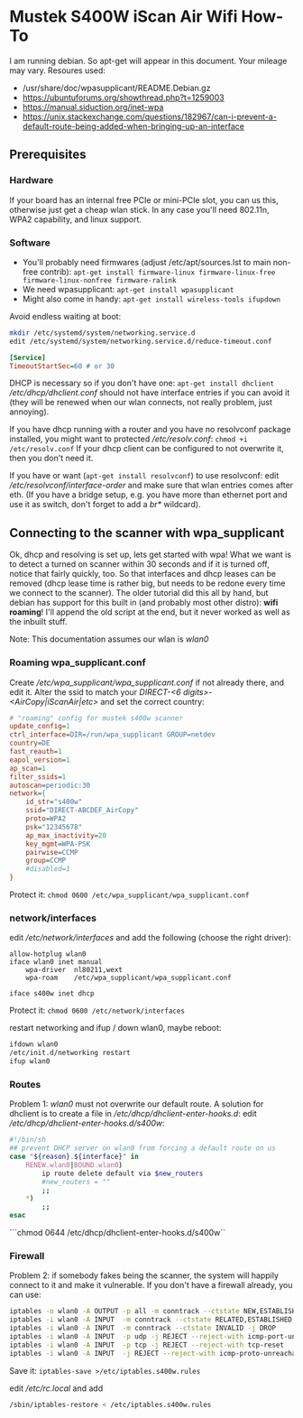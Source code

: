 # Mustek S400W iScan Air Wifi How-To

I am running debian. So apt-get will appear in this document. Your mileage may vary.
Resoures used:
- /usr/share/doc/wpasupplicant/README.Debian.gz
- https://ubuntuforums.org/showthread.php?t=1259003
- https://manual.siduction.org/inet-wpa
- https://unix.stackexchange.com/questions/182967/can-i-prevent-a-default-route-being-added-when-bringing-up-an-interface

## Prerequisites

### Hardware

If your board has an internal free PCIe or mini-PCIe slot, you can us this, otherwise just get a cheap wlan stick.
In any case you'll need 802.11n, WPA2 capability, and linux support.

### Software

- You'll probably need firmwares (adjust /etc/apt/sources.lst to main non-free contrib):
	`apt-get install firmware-linux firmware-linux-free firmware-linux-nonfree firmware-ralink`
- We need wpasupplicant:
	`apt-get install wpasupplicant`
- Might also come in handy:
	`apt-get install wireless-tools ifupdown`

Avoid endless waiting at boot:
```sh
mkdir /etc/systemd/system/networking.service.d
edit /etc/systemd/system/networking.service.d/reduce-timeout.conf
```

```ini
[Service]
TimeoutStartSec=60 # or 30
```

DHCP is necessary so if you don't have one: `apt-get install dhclient`
*/etc/dhcp/dhclient.conf* should not have interface entries if you can avoid it
(they will be renewed when our wlan connects, not really problem, just annoying).


If you have dhcp running with a router and you have no resolvconf package installed, you might want to protected
*/etc/resolv.conf*: ```chmod +i /etc/resolv.conf```
If your dhcp client can be configured to not overwrite it, then you don't need it.

If you have or want (```apt-get install resolvconf```) to use resolvconf:
edit */etc/resolvconf/interface-order* and make sure that wlan entries comes after eth.
(If you have a bridge setup, e.g. you have more than ethernet port and use it as switch, don't forget to add a _br*_ wildcard).

## Connecting to the scanner with wpa_supplicant

Ok, dhcp and resolving is set up, lets get started with wpa!
What we want is to detect a turned on scanner within 30 seconds and if it is turned off, notice that fairly quickly, too.
So that interfaces and dhcp leases can be removed (dhcp lease time is rather big, but needs to be redone every time
we connect to the scanner). The older tutorial did this all by hand, but debian has support for this built in
(and probably most other distro): **wifi roaming**!
I'll append the old script at the end, but it never worked as well as the inbuilt stuff.

Note: This documentation assumes our wlan is *wlan0*

### Roaming wpa_supplicant.conf

Create */etc/wpa_supplicant/wpa_supplicant.conf* if not already there, and edit it.
Alter the ssid to match your *DIRECT-<6 digits>-<AirCopy|iScanAir|etc>* and set the correct country:
```ini
# "roaming" config for mustek s400w scanner
update_config=1
ctrl_interface=DIR=/run/wpa_supplicant GROUP=netdev
country=DE
fast_reauth=1
eapol_version=1
ap_scan=1
filter_ssids=1
autoscan=periodic:30
network={
	id_str="s400w"
	ssid="DIRECT-ABCDEF_AirCopy"
	proto=WPA2
	psk="12345678"
	ap_max_inactivity=20
	key_mgmt=WPA-PSK
	pairwise=CCMP
	group=CCMP
	#disabled=1
}
```

Protect it: ```chmod 0600 /etc/wpa_supplicant/wpa_supplicant.conf```

### network/interfaces

edit */etc/network/interfaces* and add the following (choose the right driver):
```
allow-hotplug wlan0
iface wlan0 inet manual
	wpa-driver  nl80211,wext
	wpa-roam    /etc/wpa_supplicant/wpa_supplicant.conf

iface s400w inet dhcp
```

Protect it: ```chmod 0600 /etc/network/interfaces```

restart networking and ifup / down wlan0, maybe reboot:
```sh
ifdown wlan0
/etc/init.d/networking restart
ifup wlan0
```


### Routes

Problem 1: *wlan0* must not overwrite our default route.
A solution for dhclient is to create a file in */etc/dhcp/dhclient-enter-hooks.d*:
edit */etc/dhcp/dhclient-enter-hooks.d/s400w*:
```sh
#!/bin/sh
## prevent DHCP server on wlan0 from forcing a default route on us
case "${reason}.${interface}" in
	RENEW.wlan0|BOUND.wlan0)
		ip route delete default via $new_routers
		#new_routers = ""
		;;
	*)
		;;
esac
```

```chmod 0644 /etc/dhcp/dhclient-enter-hooks.d/s400w``


### Firewall

Problem 2: if somebody fakes being the scanner, the system will happily connect to it and make it vulnerable.
If you don't have a firewall already, you can use:
```sh
iptables -o wlan0 -A OUTPUT -p all -m conntrack --ctstate NEW,ESTABLISHED -j ACCEPT
iptables -i wlan0 -A INPUT  -m conntrack --ctstate RELATED,ESTABLISHED -j ACCEPT
iptables -i wlan0 -A INPUT  -m conntrack --ctstate INVALID -j DROP
iptables -i wlan0 -A INPUT  -p udp -j REJECT --reject-with icmp-port-unreachable
iptables -i wlan0 -A INPUT  -p tcp -j REJECT --reject-with tcp-reset
iptables -i wlan0 -A INPUT  -j REJECT --reject-with icmp-proto-unreachable
```

Save it: ```iptables-save >/etc/iptables.s400w.rules```

edit */etc/rc.local* and add
```sh
/sbin/iptables-restore < /etc/iptables.s400w.rules
```
